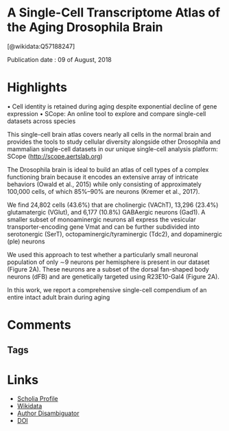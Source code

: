 
A Single-Cell Transcriptome Atlas of the Aging Drosophila Brain
===============================================================
  
  [@wikidata:Q57188247]  
  
Publication date : 09 of August, 2018  

# Highlights
• Cell identity is retained during aging despite exponential decline of gene expression
• SCope: An online tool to explore and compare single-cell datasets across species

This single-cell brain atlas covers nearly all cells in the normal brain and provides the tools to study cellular diversity alongside other Drosophila and mammalian single-cell datasets in our unique single-cell analysis platform: SCope (http://scope.aertslab.org)

The Drosophila brain is ideal to build an atlas of cell types of a complex functioning brain because it encodes an extensive array of intricate behaviors (Owald et al., 2015) while only consisting of approximately 100,000 cells, of which 85%–90% are neurons (Kremer et al., 2017).

We find 24,802 cells (43.6%) that are cholinergic (VAChT), 13,296 (23.4%) glutamatergic (VGlut), and 6,177 (10.8%) GABAergic neurons (Gad1). A smaller subset of monoaminergic neurons all express the vesicular transporter-encoding gene Vmat and can be further subdivided into serotonergic (SerT), octopaminergic/tyraminergic (Tdc2), and dopaminergic (ple) neurons 

We used this approach to test whether a particularly small neuronal population of only ∼9 neurons per hemisphere is present in our dataset (Figure 2A). These neurons are a subset of the dorsal fan-shaped body neurons (dFB) and are genetically targeted using R23E10-Gal4 (Figure 2A).

In this work, we report a comprehensive single-cell compendium of an entire intact adult brain during aging
# Comments

## Tags

# Links
  
 * [Scholia Profile](https://scholia.toolforge.org/work/Q57188247)  
 * [Wikidata](https://www.wikidata.org/wiki/Q57188247)  
 * [Author Disambiguator](https://author-disambiguator.toolforge.org/work_item_oauth.php?id=Q57188247&batch_id=&match=1&author_list_id=&doit=Get+author+links+for+work)  
 * [DOI](https://doi.org/10.1016/J.CELL.2018.05.057)  
